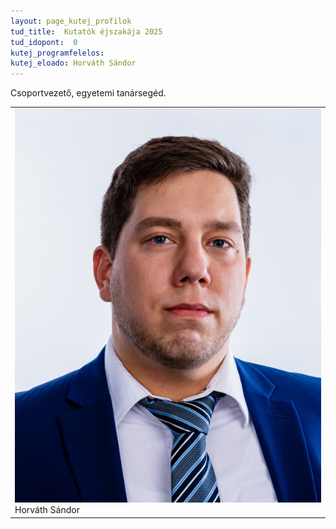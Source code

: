 ```yaml
---
layout: page_kutej_profilok
tud_title:  Kutatók éjszakája 2025
tud_idopont:  0
kutej_programfelelos: 
kutej_eloado: Horváth Sándor
---
```


Csoportvezető, egyetemi tanársegéd. 

<table class="picture">
<tr>
<td>

<div class="gallery">
    <img src="images/Horváth-Sándor.jpeg" max-width="250" max-height="200">
  <div class="desc">Horváth Sándor</div>
</div>

</td>
</tr>
</table>
